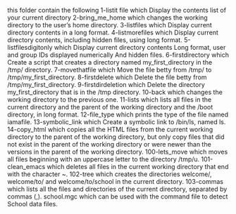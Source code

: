 this folder contain  the following
1-listit file which Display the contents list of your current directory
2-bring_me_home which changes the working directory to the user’s home directory.
3-listfiles which Display current directory contents in a long format.
4-listmorefiles which Display current directory contents, including hidden files, using long format.
5-listfilesdigitonly which Display current directory contents Long format, user and group IDs displayed numerically And hidden files.
6-firstdirectory which Create a script that creates a directory named my_first_directory in the /tmp/ directory.
7-movethatfile which Move the file betty from /tmp/ to /tmp/my_first_directory.
8-firstdelete which Delete the file betty from /tmp/my_first_directory.
9-firstdirdeletion which Delete the directory my_first_directory that is in the /tmp directory.
10-back which changes the working directory to the previous one.
11-lists which lists all files in the current directory and the parent of the working directory and the /boot directory, in long format.
12-file_type which prints the type of the file named iamafile.
13-symbolic_link which Create a symbolic link to /bin/ls, named ls.
14-copy_html which copies all the HTML files from the current working directory to the parent of the working directory, but only copy files that did not exist in the parent of the working directory or were newer than the versions in the parent of the working directory.
100-lets_move which moves all files beginning with an uppercase letter to the directory /tmp/u.
101-clean_emacs which deletes all files in the current working directory that end with the character ~.
102-tree which creates the directories welcome/, welcome/to/ and welcome/to/school in the current directory.
103-commas which lists all the files and directories of the current directory, separated by commas (,).
school.mgc which can be used with the command file to detect School data files.

